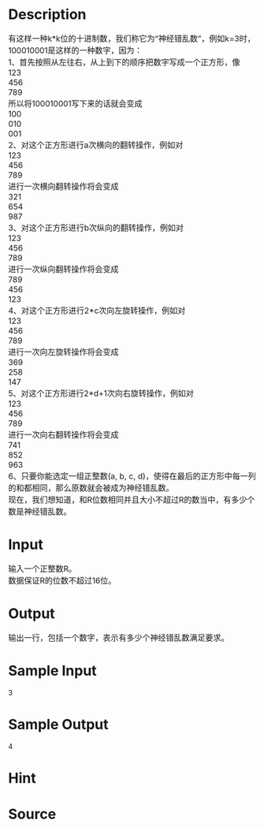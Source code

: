 
# Description

<div class="content"><div><span style="font-size: medium">有这样一种k*k位的十进制数，我们称它为“神经错乱数”，例如k=3时，100010001是这样的一种数字，因为：</span></div>
<div><span style="font-size: medium">1、首先按照从左往右，从上到下的顺序把数字写成一个正方形，像</span></div>
<div><span style="font-size: medium">123</span></div>
<div><span style="font-size: medium">456</span></div>
<div><span style="font-size: medium">789</span></div>
<div><span style="font-size: medium">所以将100010001写下来的话就会变成</span></div>
<div><span style="font-size: medium">100</span></div>
<div><span style="font-size: medium">010</span></div>
<div><span style="font-size: medium">001</span></div>
<div><span style="font-size: medium">2、对这个正方形进行a次横向的翻转操作，例如对</span></div>
<div><span style="font-size: medium">123</span></div>
<div><span style="font-size: medium">456</span></div>
<div><span style="font-size: medium">789</span></div>
<div><span style="font-size: medium">进行一次横向翻转操作将会变成</span></div>
<div><span style="font-size: medium">321</span></div>
<div><span style="font-size: medium">654</span></div>
<div><span style="font-size: medium">987</span></div>
<div><span style="font-size: medium">3、对这个正方形进行b次纵向的翻转操作，例如对</span></div>
<div><span style="font-size: medium">123</span></div>
<div><span style="font-size: medium">456</span></div>
<div><span style="font-size: medium">789</span></div>
<div><span style="font-size: medium">进行一次纵向翻转操作将会变成</span></div>
<div><span style="font-size: medium">789</span></div>
<div><span style="font-size: medium">456</span></div>
<div><span style="font-size: medium">123</span></div>
<div><span style="font-size: medium">4、对这个正方形进行2*c次向左旋转操作，例如对</span></div>
<div><span style="font-size: medium">123</span></div>
<div><span style="font-size: medium">456</span></div>
<div><span style="font-size: medium">789</span></div>
<div><span style="font-size: medium">进行一次向左旋转操作将会变成</span></div>
<div><span style="font-size: medium">369</span></div>
<div><span style="font-size: medium">258</span></div>
<div><span style="font-size: medium">147</span></div>
<div><span style="font-size: medium">5、对这个正方形进行2*d+1次向右旋转操作，例如对</span></div>
<div><span style="font-size: medium">123</span></div>
<div><span style="font-size: medium">456</span></div>
<div><span style="font-size: medium">789</span></div>
<div><span style="font-size: medium">进行一次向右翻转操作将会变成</span></div>
<div><span style="font-size: medium">741</span></div>
<div><span style="font-size: medium">852</span></div>
<div><span style="font-size: medium">963</span></div>
<div><span style="font-size: medium">6、只要你能选定一组正整数(a, b, c, d)，使得在最后的正方形中每一列的和都相同，那么原数就会被成为神经错乱数。</span></div>
<div><span style="font-size: medium">现在，我们想知道，和R位数相同并且大小不超过R的数当中，有多少个数是神经错乱数。</span></div></div>

# Input

<div class="content"><div><span style="font-size: medium">输入一个正整数R。</span></div>
<div><span style="font-size: medium">数据保证R的位数不超过16位。</span></div></div>

# Output

<div class="content"><div><span style="font-size: medium">输出一行，包括一个数字，表示有多少个神经错乱数满足要求。</span></div></div>

# Sample Input

<div class="content"><span class="sampledata">3<br/>
</span></div>

# Sample Output

<div class="content"><span class="sampledata">4</span></div>

# Hint

<div class="content"><p></p></div>

# Source

<div class="content"><p><a href="problemset.php?search="></a></p></div>

